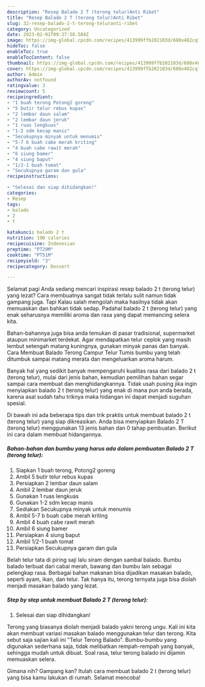```yaml
---
description: "Resep Balado 2 T (terong telur)Anti Ribet"
title: "Resep Balado 2 T (terong telur)Anti Ribet"
slug: 32-resep-balado-2-t-terong-teluranti-ribet
category: Uncategorized
date: 2023-02-01T09:37:58.584Z
image: https://img-global.cpcdn.com/recipes/413999ffb202103d/680x482cq70/balado-2-t-terong-telur-foto-resep-utama.jpg
hideToc: false
enableToc: true
enableTocContent: false
thumbnail: https://img-global.cpcdn.com/recipes/413999ffb202103d/680x482cq70/balado-2-t-terong-telur-foto-resep-utama.jpg
cover: https://img-global.cpcdn.com/recipes/413999ffb202103d/680x482cq70/balado-2-t-terong-telur-foto-resep-utama.jpg
author: Admin
authorAv: notfound
ratingvalue: 3
reviewcount: 5
recipeingredient:
- "1 buah terong Potong2 goreng"
- "5 butir telur rebus kupas"
- "2 lembar daun salam"
- "2 lembar daun jeruk"
- "1 ruas lengkuas"
- "1-2 sdm kecap manis"
- "Secukupnya minyak untuk menumis"
- "5-7 b buah cabe merah kriting"
- "4 buah cabe rawit merah"
- "6 siung bamer"
- "4 siung baput"
- "1/2-1 buah tomat"
- "Secukupnya garam dan gula"
recipeinstructions:

- "Selesai dan siap dihidangkan!"
categories:
- Resep
tags:
- balado
- 2
- t

katakunci: balado 2 t 
nutrition: 190 calories
recipecuisine: Indonesian
preptime: "PT29M"
cooktime: "PT51M"
recipeyield: "3"
recipecategory: Dessert

---
```



Selamat pagi Anda sedang mencari inspirasi resep balado 2 t (terong telur) yang lezat? Cara membuatnya sangat tidak terlalu sulit namun tidak gampang juga. Tapi Kalau salah mengolah maka hasilnya tidak akan memuaskan dan bahkan tidak sedap. Padahal balado 2 t (terong telur) yang enak seharusnya memiliki aroma dan rasa yang dapat memancing selera kita.


Bahan-bahannya juga bisa anda temukan di pasar tradisional, supermarket ataupun minimarket terdekat. Agar mendapatkan telur ceplok yang masih lembut setengah matang kuningnya, gunakan minyak panas dan banyak. Cara Membuat Balado Terong Campur Telur Tumis bumbu yang telah ditumbuk sampai matang merata dan mengeluarkan aroma harum.

Banyak hal yang sedikit banyak mempengaruhi kualitas rasa dari balado 2 t (terong telur), mulai dari jenis bahan, kemudian pemilihan bahan segar sampai cara membuat dan menghidangkannya. Tidak usah pusing jika ingin menyiapkan balado 2 t (terong telur) yang enak di mana pun anda berada, karena asal sudah tahu triknya maka hidangan ini dapat menjadi suguhan spesial.


Di bawah ini ada beberapa tips dan trik praktis untuk membuat balado 2 t (terong telur) yang siap dikreasikan. Anda bisa menyiapkan Balado 2 T (terong telur) menggunakan 13 jenis bahan dan 0 tahap pembuatan. Berikut ini cara dalam membuat hidangannya.

<!--inarticleads1-->

##### Bahan-bahan dan bumbu yang harus ada dalam pembuatan Balado 2 T (terong telur):

1. Siapkan 1 buah terong, Potong2 goreng
1. Ambil 5 butir telur rebus kupas
1. Persiapkan 2 lembar daun salam
1. Ambil 2 lembar daun jeruk
1. Gunakan 1 ruas lengkuas
1. Gunakan 1-2 sdm kecap manis
1. Sediakan Secukupnya minyak untuk menumis
1. Ambil 5-7 b buah cabe merah kriting
1. Ambil 4 buah cabe rawit merah
1. Ambil 6 siung bamer
1. Persiapkan 4 siung baput
1. Ambil 1/2-1 buah tomat
1. Persiapkan Secukupnya garam dan gula


Belah telur tata di piring saji lalu siram dengan sambal balado. Bumbu balado terbuat dari cabai merah, bawang dan bumbu lain sebagai pelengkap rasa. Berbagai bahan makanan bisa dijadikan masakan balado, seperti ayam, ikan, dan telur. Tak hanya itu, terong ternyata juga bisa diolah menjadi masakan balado yang lezat. 

<!--inarticleads2-->

##### Step by step untuk membuat Balado 2 T (terong telur):


1. Selesai dan siap dihidangkan!

Terong yang biasanya diolah menjadi balado yakni terong ungu. Kali ini kita akan membuat variasi masakan balado menggunakan telur dan terong. Kita sebut saja sajian kali ini &#34;Telur Terong Balado&#34;. Bumbu-bumbu yang digunakan sederhana saja, tidak melibatkan rempah-rempah yang banyak, sehingga mudah untuk dibuat. Soal rasa, telur terong balado ini dijamin memuaskan selera. 

Gimana nih? Gampang kan? Itulah cara membuat balado 2 t (terong telur) yang bisa kamu lakukan di rumah. Selamat mencoba!
